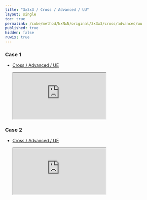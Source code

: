 ```yaml
---
title: "3x3x3 / Cross / Advanced / UU"
layout: single
toc: true
permalink: /cube/method/NxNxN/original/3x3x3/cross/advanced/uu
published: true
hidden: false
ruwix: true
---
```


<head>
  <base target="_blank">
</head>



### Case 1

- [Cross / Advanced / UE](/cube/method/NxNxN/original/3x3x3/cross/advanced/ue)

  <iframe
    src = "https://ruwix.com/widget/3d/?alg=R'&colored=U%20FD%20RD&setupmoves=R%20F'&hover=9&speed=500&flags=canvas&colors=F:cyan%20R:cyan%20D:cyan"
  ></iframe>

### Case 2

- [Cross / Advanced / UE](/cube/method/NxNxN/original/3x3x3/cross/advanced/ue)

  <iframe
    src = "https://ruwix.com/widget/3d/?alg=F%20U2&colored=U%20FD%20RD&setupmoves=R%20F'&hover=9&speed=500&flags=canvas&colors=F:cyan%20R:cyan%20D:cyan"
  ></iframe>
